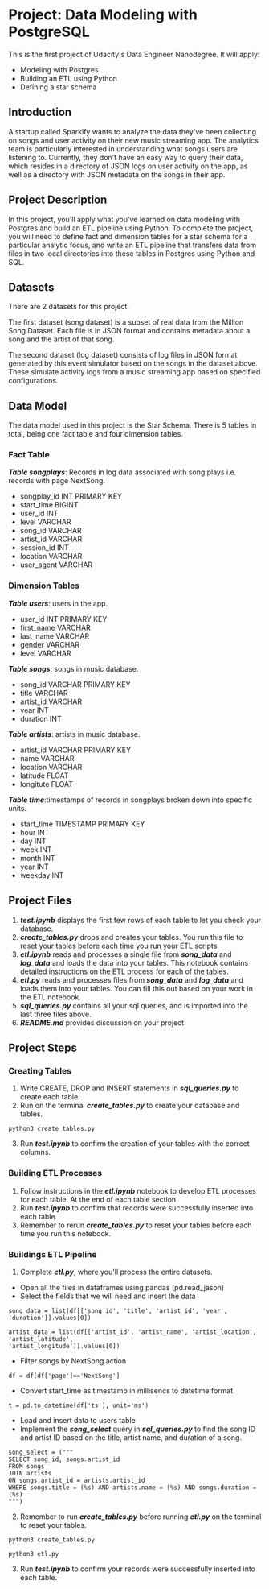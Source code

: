 # Project: Data Modeling with PostgreSQL
This is the first project of Udacity's Data Engineer Nanodegree. It will apply:

- Modeling with Postgres
- Building an ETL using Python
- Defining a star schema

## Introduction
A startup called Sparkify wants to analyze the data they've been collecting on songs and user activity on their new music streaming app. The analytics team is particularly interested in understanding what songs users are listening to. Currently, they don't have an easy way to query their data, which resides in a directory of JSON logs on user activity on the app, as well as a directory with JSON metadata on the songs in their app.

## Project Description
In this project, you'll apply what you've learned on data modeling with Postgres and build an ETL pipeline using Python. To complete the project, you will need to define fact and dimension tables for a star schema for a particular analytic focus, and write an ETL pipeline that transfers data from files in two local directories into these tables in Postgres using Python and SQL.

## Datasets
There are 2 datasets for this project.

The first dataset (song dataset) is a subset of real data from the Million Song Dataset. Each file is in JSON format and contains metadata about a song and the artist of that song.

The second dataset (log dataset) consists of log files in JSON format generated by this event simulator based on the songs in the dataset above. These simulate activity logs from a music streaming app based on specified configurations.

## Data Model
The data model used in this project is the Star Schema. There is 5 tables in total, being one fact table and four dimension tables.

### Fact Table

***Table songplays***: Records in log data associated with song plays i.e. records with page NextSong.

- songplay_id INT PRIMARY KEY
- start_time BIGINT
- user_id INT
- level VARCHAR
- song_id VARCHAR
- artist_id VARCHAR
- session_id INT
- location VARCHAR
- user_agent VARCHAR

### Dimension Tables

***Table users***: users in the app.

- user_id INT PRIMARY KEY
- first_name VARCHAR
- last_name VARCHAR
- gender VARCHAR
- level VARCHAR

***Table songs***: songs in music database.

- song_id VARCHAR PRIMARY KEY
- title VARCHAR
- artist_id VARCHAR
- year INT
- duration INT

***Table artists***: artists in music database.

- artist_id VARCHAR PRIMARY KEY
- name VARCHAR
- location VARCHAR
- latitude FLOAT
- longitute FLOAT

***Table time***:timestamps of records in songplays broken down into specific units.

- start_time TIMESTAMP PRIMARY KEY
- hour INT
- day INT
- week INT 
- month INT
- year INT
- weekday INT

## Project Files

1. ***test.ipynb*** displays the first few rows of each table to let you check your database.
2. ***create_tables.py*** drops and creates your tables. You run this file to reset your tables before each time you run your ETL scripts.
3. ***etl.ipynb*** reads and processes a single file from ***song_data*** and ***log_data*** and loads the data into your tables. This notebook contains detailed instructions on the ETL process for each of the tables.
4. ***etl.py*** reads and processes files from ***song_data*** and ***log_data*** and loads them into your tables. You can fill this out based on your work in the ETL notebook.
5. ***sql_queries.py*** contains all your sql queries, and is imported into the last three files above.
6. ***README.md*** provides discussion on your project.

## Project Steps

### Creating Tables
1. Write CREATE, DROP and INSERT statements in ***sql_queries.py*** to create each table.
2. Run on the terminal ***create_tables.py*** to create your database and tables.
```
python3 create_tables.py
```
3. Run ***test.ipynb*** to confirm the creation of your tables with the correct columns.

### Building ETL Processes
1. Follow instructions in the ***etl.ipynb*** notebook to develop ETL processes for each table. At the end of each table section
2. Run ***test.ipynb*** to confirm that records were successfully inserted into each table. 
3. Remember to rerun ***create_tables.py*** to reset your tables before each time you run this notebook.

### Buildings ETL Pipeline
1. Complete ***etl.py***, where you'll process the entire datasets.
- Open all the files in dataframes using pandas (pd.read_jason)
- Select the fields that we will need and insert the data
```
song_data = list(df[['song_id', 'title', 'artist_id', 'year', 'duration']].values[0])
```
```
artist_data = list(df[['artist_id', 'artist_name', 'artist_location', 'artist_latitude', 
'artist_longitude']].values[0])
```
- Filter songs by NextSong action
```
df = df[df['page']=='NextSong']
```
- Convert start_time as timestamp in millisencs to datetime format
```
t = pd.to_datetime(df['ts'], unit='ms')
```
- Load and insert data to users table
- Implement the ***song_select*** query in ***sql_queries.py*** to find the song ID and artist ID based on the title, artist name, and duration of a song.
```
song_select = ("""
SELECT song_id, songs.artist_id
FROM songs
JOIN artists
ON songs.artist_id = artists.artist_id
WHERE songs.title = (%s) AND artists.name = (%s) AND songs.duration = (%s)
""")
```
2. Remember to run ***create_tables.py*** before running ***etl.py*** on the terminal to reset your tables.
```
python3 create_tables.py
```
```
python3 etl.py
```
3. Run ***test.ipynb*** to confirm your records were successfully inserted into each table.
